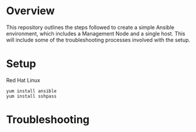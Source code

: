 # Overview
This repository outlines the steps followed to create a simple Ansible environment, which includes a Management Node and a single host. This will include some of the troubleshooting processes involved with the setup.

# Setup
Red Hat Linux
```
yum install ansible
yum install sshpass
```

# Troubleshooting

